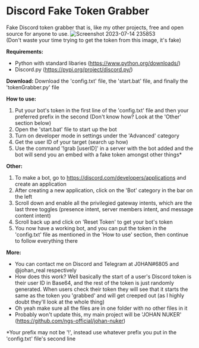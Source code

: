 # Discord Fake Token Grabber
Fake Discord token grabber that is, like my other projects, free and open source for anyone to use. ![Screenshot 2023-07-14 235853](https://github.com/ngs-official/fake-token-grab/assets/123272327/a8022720-74c0-4b6b-899c-583741f6d329) <br /> (Don't waste your time trying to get the token from this image, it's fake)


**Requirements:**
* Python with standard libaries (https://www.python.org/downloads/)
* Discord.py (https://pypi.org/project/discord.py/)

**Download:**
Download the 'config.txt' file, the 'start.bat' file, and finally the 'tokenGrabber.py' file

**How to use:**
1. Put your bot's token in the first line of the 'config.txt' file and then your preferred prefix in the second (Don't know how? Look at the 'Other' section below)
2. Open the 'start.bat' file to start up the bot
3. Turn on developer mode in settings under the 'Advanced' category
4. Get the user ID of your target (search up how)
5. Use the command '!grab [userID]' in a server with the bot added and the bot will send you an embed with a fake token amongst other things* 

**Other:**
1. To make a bot, go to https://discord.com/developers/applications and create an application
2. After creating a new application, click on the 'Bot' category in the bar on the left
3. Scroll down and enable all the privilegied gateway intents, which are the last three toggles (presence intent, server members intent, and message content intent)
4. Scroll back up and click on 'Reset Token' to get your bot's token
5. You now have a working bot, and you can put the token in the 'config.txt' file as mentioned in the 'How to use' section, then continue to follow everything there

**More:** <br />
* You can contact me on Discord and Telegram at J0HAN#6805 and @johan_real respectively
* How does this work? Well basically the start of a user's Discord token is their user ID in Base64, and the rest of the token is just randomly generated. When users check their token they will see that it starts the same as the token you 'grabbed' and will get creeped out (as I highly doubt they'll look at the whole thing)
* Oh yeah make sure all the files are in one folder with no other files in it
* Probably won't update this, my main project will be 'JOHAN NUKER' (https://github.com/ngs-official/johan-nuker) <br />

*Your prefix may not be '!', instead use whatever prefix you put in the 'config.txt' file's second line
